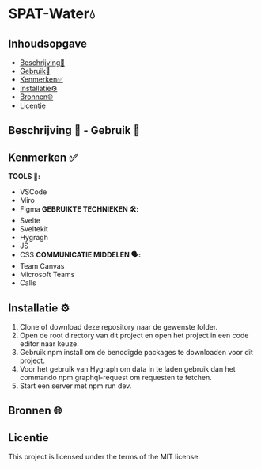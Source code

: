 
# SPAT-Water💧
## Inhoudsopgave

  * [Beschrijving📃](#beschrijving)
  * [Gebruik👥](#gebruik)
  * [Kenmerken✅](#kenmerken)
  * [Installatie⚙️](#installatie)
  * [Bronnen🌐](#bronnen)
  * [Licentie](#licentie)

## Beschrijving 📃 -  Gebruik  👥
<!-- In de Beschrijving staat hoe je project er uit ziet, hoe het werkt en wat je er mee kan. -->

<!-- Voeg een mooie poster visual toe 📸 -->


<!-- Voeg een link toe naar Github Pages 🌐-->


## Kenmerken ✅
<!-- Bij Kenmerken staat welke technieken zijn gebruikt en hoe. Wat is de HTML structuur? Wat zijn de belangrijkste dingen in CSS? Wat is er met Javascript gedaan en hoe? Misschien heb je een framwork of library gebruikt? -->


**TOOLS 🧰:**
* VSCode
* Miro
* Figma
**GEBRUIKTE TECHNIEKEN 🛠️:**
* Svelte
* Sveltekit
* Hygragh
* JS
* CSS
**COMMUNICATIE MIDDELEN 🗣️:**
* Team Canvas
* Microsoft Teams
* Calls

## Installatie ⚙️

1. Clone of download deze repository naar de gewenste folder.
2. Open de root directory van dit project en open het project in een code editor naar keuze.
3. Gebruik npm install om de benodigde packages te downloaden voor dit project.
4. Voor het gebruik van Hygraph om data in te laden gebruik dan het commando npm graphql-request om requesten te fetchen.
5. Start een server met npm run dev.

## Bronnen 🌐

## Licentie
This project is licensed under the terms of the MIT license.
